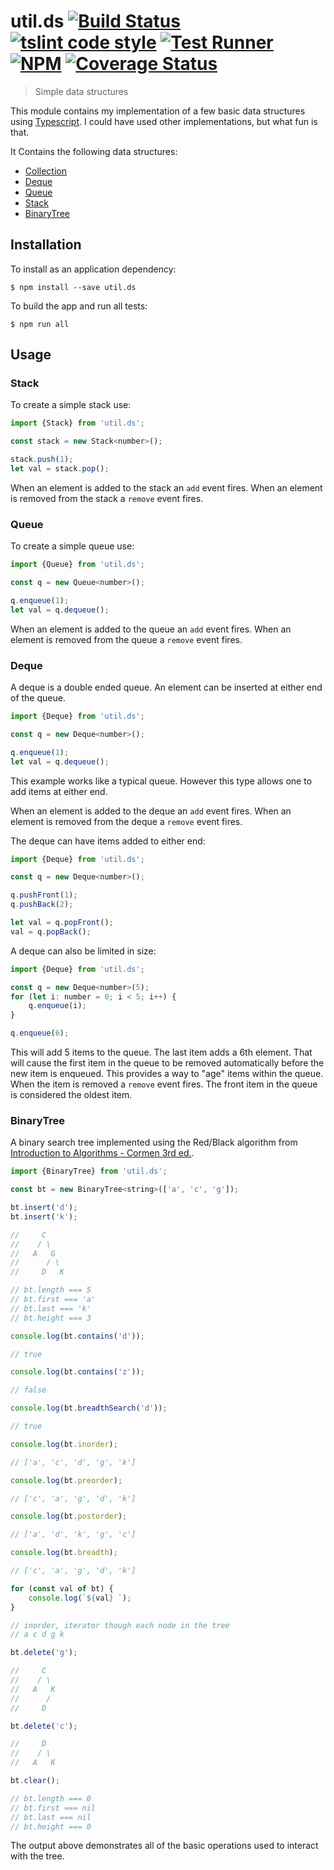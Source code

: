 # util.ds [![Build Status](https://travis-ci.org/jmquigley/util.ds.svg?branch=master)](https://travis-ci.org/jmquigley/util.ds) [![tslint code style](https://img.shields.io/badge/code_style-TSlint-5ed9c7.svg)](https://palantir.github.io/tslint/) [![Test Runner](https://img.shields.io/badge/testing-ava-blue.svg)](https://github.com/avajs/ava) [![NPM](https://img.shields.io/npm/v/util.ds.svg)](https://www.npmjs.com/package/util.ds) [![Coverage Status](https://coveralls.io/repos/github/jmquigley/util.ds/badge.svg?branch=master)](https://coveralls.io/github/jmquigley/util.ds?branch=master)

> Simple data structures

This module contains my implementation of a few basic data structures using [Typescript](https://www.typescriptlang.org/).  I could have used other implementations, but what fun is that.

It Contains the following data structures:

- [Collection](docs/lib/collection.md)
- [Deque](docs/lib/deque.md)
- [Queue](docs/lib/queue.md)
- [Stack](docs/lib/stack.md)
- [BinaryTree](docs/lib/binarytree.md)

## Installation

To install as an application dependency:
```
$ npm install --save util.ds
```

To build the app and run all tests:
```
$ npm run all
```


## Usage

### Stack
To create a simple stack use:

```javascript
import {Stack} from 'util.ds';

const stack = new Stack<number>();

stack.push(1);
let val = stack.pop();
```

When an element is added to the stack an `add` event fires.  When an element is removed from the stack a `remove` event fires.

### Queue
To create a simple queue use:

```javascript
import {Queue} from 'util.ds';

const q = new Queue<number>();

q.enqueue(1);
let val = q.dequeue();
```

When an element is added to the queue an `add` event fires.  When an element is removed from the queue a `remove` event fires.

### Deque
A deque is a double ended queue.  An element can be inserted at either end of the queue.

```javascript
import {Deque} from 'util.ds';

const q = new Deque<number>();

q.enqueue(1);
let val = q.dequeue();
```

This example works like a typical queue.  However this type allows one to add items at either end.

When an element is added to the deque an `add` event fires.  When an element is removed from the deque a `remove` event fires.

The deque can have items added to either end:

```javascript
import {Deque} from 'util.ds';

const q = new Deque<number>();

q.pushFront(1);
q.pushBack(2);

let val = q.popFront();
val = q.popBack();
```

A deque can also be limited in size:

```javascript
import {Deque} from 'util.ds';

const q = new Deque<number>(5);
for (let i: number = 0; i < 5; i++) {
	q.enqueue(i);
}

q.enqueue(6);
```

This will add 5 items to the queue.  The last item adds a 6th element.  That will cause the first item in the queue to be removed automatically before the new item is enqueued.  This provides a way to "age" items within the queue.  When the item is removed a `remove` event fires.  The front item in the queue is considered the oldest item.

### BinaryTree
A binary search tree implemented using the Red/Black algorithm from [Introduction to Algorithms - Cormen 3rd ed.](https://www.amazon.com/Introduction-Algorithms-3rd-MIT-Press/dp/0262033844).

```javascript
import {BinaryTree} from 'util.ds';

const bt = new BinaryTree<string>(['a', 'c', 'g']);

bt.insert('d');
bt.insert('k');

//     C
//    / \
//   A   G
//      / \
//     D   K

// bt.length === 5
// bt.first === 'a'
// bt.last === 'k'
// bt.height === 3

console.log(bt.contains('d'));

// true

console.log(bt.contains('z'));

// false

console.log(bt.breadthSearch('d'));

// true

console.log(bt.inorder);

// ['a', 'c', 'd', 'g', 'k']

console.log(bt.preorder);

// ['c', 'a', 'g', 'd', 'k']

console.log(bt.postorder);

// ['a', 'd', 'k', 'g', 'c']

console.log(bt.breadth);

// ['c', 'a', 'g', 'd', 'k']

for (const val of bt) {
    console.log(`${val} `);
}

// inorder, iterator though each node in the tree
// a c d g k

bt.delete('g');

//     C
//    / \
//   A   K
//      /
//     D

bt.delete('c');

//     D
//    / \
//   A   K

bt.clear();

// bt.length === 0
// bt.first === nil
// bt.last === nil
// bt.height === 0

```

The output above demonstrates all of the basic operations used to interact with the tree.
